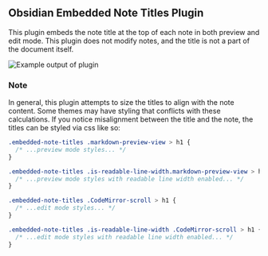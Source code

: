 ## Obsidian Embedded Note Titles Plugin

This plugin embeds the note title at the top of each note in both preview and edit mode. This plugin does not modify notes, and the title is not a part of the document itself.

<img src="https://raw.githubusercontent.com/mgmeyers/obsidian-embedded-note-titles/main/screenshots/example01.gif" alt="Example output of plugin" />


### Note

In general, this plugin attempts to size the titles to align with the note content. Some themes may have styling that conflicts with these calculations. If you notice misalignment between the title and the note, the titles can be styled via css like so:

```css
.embedded-note-titles .markdown-preview-view > h1 {
  /* ...preview mode styles... */
}

.embedded-note-titles .is-readable-line-width.markdown-preview-view > h1 {
  /* ...preview mode styles with readable line width enabled... */
}

.embedded-note-titles .CodeMirror-scroll > h1 {
  /* ...edit mode styles... */
}

.embedded-note-titles .is-readable-line-width .CodeMirror-scroll > h1 {
  /* ...edit mode styles with readable line width enabled... */
}
```